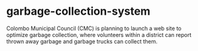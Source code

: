 # garbage-collection-system
Colombo Municipal Council (CMC) is planning to launch a web site to optimize garbage collection, where volunteers within a district can report thrown away garbage and garbage trucks can collect them.
